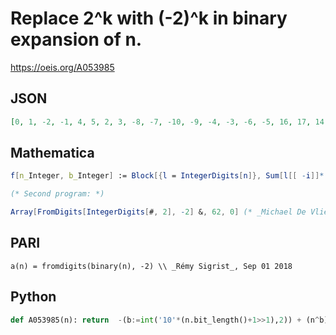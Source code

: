 # Replace 2^k with \(\-2\)^k in binary expansion of n\.
https://oeis.org/A053985
## JSON
```JSON
[0, 1, -2, -1, 4, 5, 2, 3, -8, -7, -10, -9, -4, -3, -6, -5, 16, 17, 14, 15, 20, 21, 18, 19, 8, 9, 6, 7, 12, 13, 10, 11, -32, -31, -34, -33, -28, -27, -30, -29, -40, -39, -42, -41, -36, -35, -38, -37, -16, -15, -18, -17, -12, -11, -14, -13, -24, -23, -26, -25, -20, -19]
```
## Mathematica
```Mathematica
f[n_Integer, b_Integer] := Block[{l = IntegerDigits[n]}, Sum[l[[ -i]]*(-b)^(i - 1), {i, 1, Length[l]}]]; a = Table[ FromDigits[ IntegerDigits[n, 2]], {n, 0, 80}]; b = {}; Do[b = Append[b, f[a[[n]], 2]], {n, 1, 80}]; b
```
```Mathematica
(* Second program: *)
```
```Mathematica
Array[FromDigits[IntegerDigits[#, 2], -2] &, 62, 0] (* _Michael De Vlieger_, Jun 27 2020 *)
```
## PARI
```PARI
a(n) = fromdigits(binary(n), -2) \\ _Rémy Sigrist_, Sep 01 2018
```
## Python
```Python
def A053985(n): return  -(b:=int('10'*(n.bit_length()+1>>1),2)) + (n^b) if n else 0 # _Chai Wah Wu_, Nov 18 2022
```
